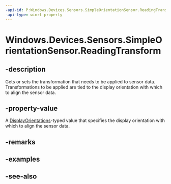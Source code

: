 ----api-id: P:Windows.Devices.Sensors.SimpleOrientationSensor.ReadingTransform
-api-type: winrt property
---<!-- Property syntaxpublic Windows.Graphics.Display.DisplayOrientations ReadingTransform { get;  set; }--># Windows.Devices.Sensors.SimpleOrientationSensor.ReadingTransform## -descriptionGets or sets the transformation that needs to be applied to sensor data. Transformations to be applied are tied to the display orientation with which to align the sensor data.## -property-valueA [DisplayOrientations](../windows.graphics.display/displayorientations.md)-typed value that specifies the display orientation with which to align the sensor data.## -remarks## -examples## -see-also